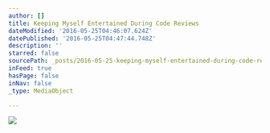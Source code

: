 ```yaml
---
author: []
title: Keeping Myself Entertained During Code Reviews
dateModified: '2016-05-25T04:46:07.624Z'
datePublished: '2016-05-25T04:47:44.748Z'
description: ''
starred: false
sourcePath: _posts/2016-05-25-keeping-myself-entertained-during-code-reviews.md
inFeed: true
hasPage: false
inNav: false
_type: MediaObject

---
```

![](https://s3-us-west-2.amazonaws.com/the-grid-img/p/b7dd1501d64407cfc728203c1010a6e66846f078.jpg)